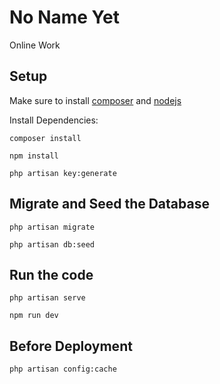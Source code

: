 # No Name Yet
Online Work 

## Setup
Make sure to install [composer](https://getcomposer.org/download/) and [nodejs](https://nodejs.org/en)

Install Dependencies:
```
composer install
```

```
npm install
```

```
php artisan key:generate
```

## Migrate and Seed the Database
```
php artisan migrate
```

```
php artisan db:seed
```
## Run the code
```
php artisan serve
```

```
npm run dev
```

## Before Deployment
```
php artisan config:cache
```
